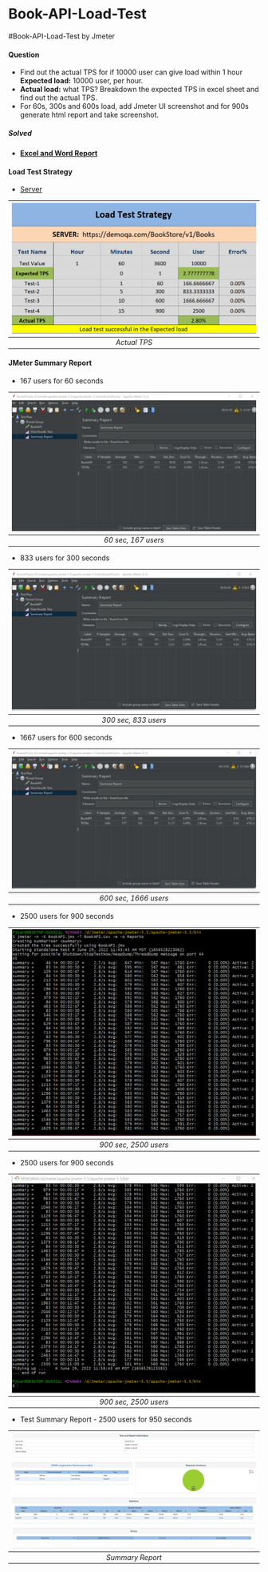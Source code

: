 # Book-API-Load-Test
#Book-API-Load-Test by Jmeter
#### **Question**

- Find out the actual TPS for if 10000 user can give load within 1 hour **Expected load:** 10000 user, per hour.
- **Actual load:** what TPS? Breakdown the expected TPS in excel sheet and find out the actual TPS.
- For 60s, 300s and 600s load, add Jmeter UI screenshot and for 900s generate html report and take screenshot.

##### **Solved**

- #### [**Excel and Word Report**](https://github.com/Farjana71/Book-API-Load-Test/tree/main/resources)

#### **Load Test Strategy**

- [Server](https://demoqa.com/BookStore/v1/Books)

| ![TPS Report](./Images/TPS_report.png) |
| :------------------------------------: |
|              _Actual TPS_              |

#### **JMeter Summary Report**

- 167 users for 60 seconds

| ![Test Case 1](./Images/Test_01.png) |
| :----------------------------------: |
|         _60 sec, 167 users_          |

- 833 users for 300 seconds

| ![Test Case 2](./Images/Test_02.png) |
| :----------------------------------: |
|         _300 sec, 833 users_         |

- 1667 users for 600 seconds

| ![Test Case 3](./Images/Test_03.png) |
| :----------------------------------: |
|        _600 sec, 1666 users_         |

- 2500 users for 900 seconds

| ![Test Case 4](./Images/Test_04.png) |
| :-------------------------------------: |
|          _900 sec, 2500 users_          |

- 2500 users for 900 seconds

| ![Test Case 4.1](./Images/Test_04_1.png) |
| :-------------------------------------: |
|          _900 sec, 2500 users_          |

- Test Summary Report - 2500 users for 950 seconds

| ![Test Summary Report](./Images/report.png) |
| :------------------------------------------: |
|               _Summary Report_               |
